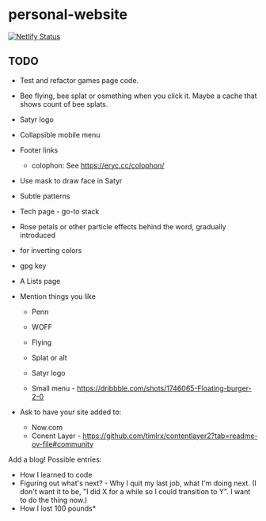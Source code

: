 # personal-website

[![Netlify Status](https://api.netlify.com/api/v1/badges/25314436-70b2-4c2a-9f5c-c00a36c2ea1b/deploy-status)](https://app.netlify.com/sites/josephwolfe/deploys)

## TODO

- Test and refactor games page code.
- Bee flying, bee splat or osmething when you click it. Maybe a cache that shows
  count of bee splats.
- Satyr logo
- Collapsible mobile menu
- Footer links
  - colophon: See https://eryc.cc/colophon/
- Use mask to draw face in Satyr
- Subtle patterns
- Tech page - go-to stack
- Rose petals or other particle effects behind the word, gradually introduced
- <filter-function> for inverting colors
- gpg key
- A Lists page
- Mention things you like

  - Penn
  - WOFF

  - Flying
  - Splat or alt
  - Satyr logo
  - Small menu - https://dribbble.com/shots/1746065-Floating-burger-2-0

- Ask to have your site added to:
  - Now.com
  - Conent Layer -
    https://github.com/timlrx/contentlayer2?tab=readme-ov-file#community

Add a blog! Possible entries:

- How I learned to code
- Figuring out what's next? - Why I quit my last job, what I'm doing next. (I
  don't want it to be, "I did X for a while so I could transition to Y". I want
  to do the thing now.)
- How I lost 100 pounds\*
